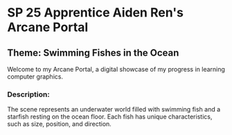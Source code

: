 # SP 25 Apprentice Aiden Ren's Arcane Portal

## Theme: Swimming Fishes in the Ocean 

Welcome to my Arcane Portal, a digital showcase of my progress in learning computer graphics.

### Description:
The scene represents an underwater world filled with swimming fish and a starfish resting on the ocean floor. Each fish has unique characteristics, such as size, position, and direction.


